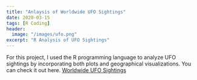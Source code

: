 ```yaml
---
title: "Anlaysis of Worldwide UFO Sightings"
date: 2020-03-15
tags: [R Coding]
header:
  image: "/images/ufo.png"
excerpt: "R Analysis of UFO Sightings"
---
```

For this project, I used the R programming language to analyze UFO sightings by incorporating both plots and geographical visualizations. 
You can check it out here. <a href="http://github.com/jdp71/ufo" target="_blank">Worldwide UFO Sightings</a>